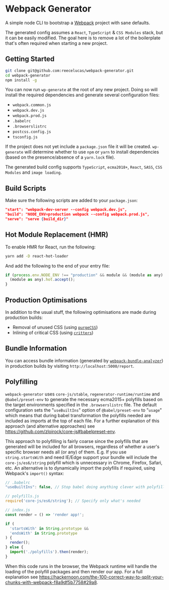 
# Webpack Generator

A simple node CLI to bootstrap a [Webpack](https://webpack.js.org/) project with sane defaults.

The generated config assumes a `React`, `TypeScript` & `CSS Modules` stack, but it can be easily modified. The goal here is to remove a lot of the boilerplate that's often required when starting a new project.

## Getting Started

```bash
git clone git@github.com:reecelucas/webpack-generator.git
cd webpack-generator
npm install -g
```

You can now run `wp-generate` at the root of any new project. Doing so will install the required dependencies and generate several configuration files:

- `webpack.common.js`
- `webpack.dev.js`
- `webpack.prod.js`
- `.babelrc`
- `.browserslistrc`
- `postcss.config.js`
- `tsconfig.js`

If the project does not yet include a `package.json` file it will be created. `wp-generate` will determine whether to use `npm` or `yarn` to install dependencies (based on the presence/absence of a `yarn.lock` file).

The generated build config supports `TypeScript`, `ecma2018+`, `React`, `SASS`, `CSS Modules` and `image loading`.

## Build Scripts

Make sure the following scripts are added to your `package.json`:

```json
"start": "webpack-dev-server --config webpack.dev.js",
"build": "NODE_ENV=production webpack --config webpack.prod.js",
"serve": "serve {build_dir}"
```

## Hot Module Replacement (HMR)

To enable HMR for React, run the following:

```bash
yarn add -D react-hot-loader
```

And add the following to the end of your entry file:

```js
if (process.env.NODE_ENV !== "production" && module && (module as any).hot) {
  (module as any).hot.accept();
}
```

## Production Optimisations

In addition to the usual stuff, the following optimisations are made during production builds:

- Removal of unused CSS (using [`purgeCSS`](https://www.purgecss.com/with-webpack))
- Inlining of critical CSS (using [`critters`](https://github.com/GoogleChromeLabs/critters))

## Bundle Information

You can access bundle information (generated by [`webpack-bundle-analyzer`](https://github.com/webpack-contrib/webpack-bundle-analyzer)) in production builds by visiting `http://localhost:5000/report`.

## Polyfilling

`webpack-generator` uses `core-js/stable`, `regenerator-runtime/runtime` and `@babel/preset-env`
to generate the necessary ecma2015+ polyfills based on the target environments specified in the `.browserslistrc`
file. The default configuration sets the "`useBuiltIns`" option of `@babel/preset-env` to "`usage`" which
means that during babel transformation the polyfills needed are included as imports at the top of each
file. For a further explanation of this approach (and alternative approaches) see <https://github.com/zloirock/core-js#babelpreset-env>.

This approach to polyfilling is fairly coarse since the polyfills that are generated will be included
for all browsers, regardless of whether a user's specific browser needs all (or any) of them.
E.g. If you use `string.startsWith` and need IE/Edge support your bundle will include the
`core-js/es6/string` polyfill which is unnecessary in Chrome, Firefox, Safari, etc. An alternative is to
dynamically import the polyfills if required, using Webpack's `import()` syntax:

```js
// .babelrc
"useBuiltIns": false, // Stop babel doing anything clever with polyfills

// polyfills.js
require('core-js/es6/string'); // Specify only what's needed

// index.js
const render = () => 'render app!';

if (
  'startsWith' in String.prototype &&
  'endsWith' in String.prototype
) {
  render();
} else {
  import('./polyfills').then(render);
}
```

When this code runs in the browser, the Webpack runtime will handle the loading of the polyfill
packages and then render our app. For a full explanation see <https://hackernoon.com/the-100-correct-way-to-split-your-chunks-with-webpack-f8a9df5b7758#29a8>.
